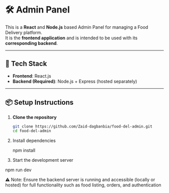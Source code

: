 # 🛠️ Admin Panel

This is a **React** and **Node.js** based Admin Panel for managing a Food Delivery platform.  
It is the **frontend application** and is intended to be used with its **corresponding backend**.

---

## 🚀 Tech Stack

- **Frontend**: React.js    
- **Backend (Required)**: Node.js + Express (hosted separately)

---

## 📦 Setup Instructions

1. **Clone the repository**  
   ```bash
   git clone https://github.com/Zaid-dagbanbia/food-del-admin.git
   cd food-del-admin

2. Install dependencies

   npm install

3. Start the development server

npm run dev


⚠️ Note:
Ensure the backend server is running and accessible (locally or hosted) for full functionality such as food listing, orders, and authentication

